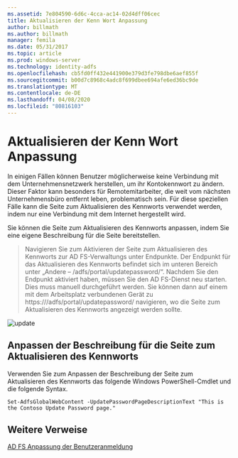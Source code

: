 ```yaml
---
ms.assetid: 7e804590-6d6c-4cca-ac14-02d4dff06cec
title: Aktualisieren der Kenn Wort Anpassung
author: billmath
ms.author: billmath
manager: femila
ms.date: 05/31/2017
ms.topic: article
ms.prod: windows-server
ms.technology: identity-adfs
ms.openlocfilehash: cb5fd0ff432e441900e379d3fe798dbe6aef855f
ms.sourcegitcommit: b00d7c8968c4adc8f699dbee694afe6ed36bc9de
ms.translationtype: MT
ms.contentlocale: de-DE
ms.lasthandoff: 04/08/2020
ms.locfileid: "80816103"
---
```

# <a name="update-password-customization"></a>Aktualisieren der Kenn Wort Anpassung 


In einigen Fällen können Benutzer möglicherweise keine Verbindung mit dem Unternehmensnetzwerk herstellen, um ihr Kontokennwort zu ändern. Dieser Faktor kann besonders für Remotemitarbeiter, die weit vom nächsten Unternehmensbüro entfernt leben, problematisch sein. Für diese speziellen Fälle kann die Seite zum Aktualisieren des Kennworts verwendet werden, indem nur eine Verbindung mit dem Internet hergestellt wird.  
  
Sie können die Seite zum Aktualisieren des Kennworts anpassen, indem Sie eine eigene Beschreibung für die Seite bereitstellen.  
  
> Navigieren Sie zum Aktivieren der Seite zum Aktualisieren des Kennworts zur AD FS-Verwaltungs unter Endpunkte. Der Endpunkt für das Aktualisieren des Kennworts befindet sich im unteren Bereich unter „Andere – /adfs/portal/updatepassword/“. Nachdem Sie den Endpunkt aktiviert haben, müssen Sie den AD FS-Dienst neu starten. Dies muss manuell durchgeführt werden. Sie können dann auf einem mit dem Arbeitsplatz verbundenen Gerät zu https://<fqdn>/adfs/portal/updatepassword/ navigieren, wo die Seite zum Aktualisieren des Kennworts angezeigt werden sollte.  
  
![update](media/AD-FS-user-sign-in-customization/ADFS_Blue_Custom5.png)  
  
## <a name="customize-the-update-password-page-description"></a>Anpassen der Beschreibung für die Seite zum Aktualisieren des Kennworts  
Verwenden Sie zum Anpassen der Beschreibung der Seite zum Aktualisieren des Kennworts das folgende Windows PowerShell-Cmdlet und die folgende Syntax.  
  

    Set-AdfsGlobalWebContent -UpdatePasswordPageDescriptionText "This is the Contoso Update Password page."  

## <a name="additional-references"></a>Weitere Verweise 
[AD FS Anpassung der Benutzeranmeldung](AD-FS-user-sign-in-customization.md)  
